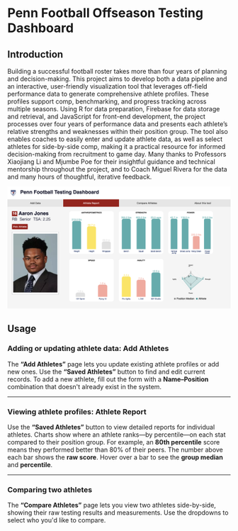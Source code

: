 # Penn Football Offseason Testing Dashboard

## Introduction
Building a successful football roster takes more than four years of planning and decision-making. This project aims to develop both a data pipeline and an interactive, user-friendly visualization tool that leverages off-field performance data to generate comprehensive athlete profiles. These profiles support comp, benchmarking, and progress tracking across multiple seasons. Using R for data preparation, Firebase for data storage and retrieval, and JavaScript for front-end development, the project processes over four years of performance data and presents each athlete’s relative strengths and weaknesses within their position group. The tool also enables coaches to easily enter and update athlete data, as well as select athletes for side-by-side comp, making it a practical resource for informed decision-making from recruitment to game day. Many thanks to Professors Xiaojiang Li and Mjumbe Poe for their insightful guidance and technical mentorship throughout the project, and to Coach Miguel Rivera for the data and many hours of thoughtful, iterative feedback.

![Athlete testing dashboard](dashboard.png)

## Usage 
### Adding or updating athlete data: **Add Athletes**

The **“Add Athletes”** page lets you update existing athlete profiles or add new ones. Use the **“Saved Athletes”** button to find and edit current records. To add a new athlete, fill out the form with a **Name–Position** combination that doesn't already exist in the system.

---

### Viewing athlete profiles: **Athlete Report**

Use the **“Saved Athletes”** button to view detailed reports for individual athletes. Charts show where an athlete ranks—by percentile—on each stat compared to their position group. For example, an **80th percentile** score means they performed better than 80% of their peers. The number above each bar shows the **raw score**. Hover over a bar to see the **group median** and **percentile**.

---

### Comparing two athletes

The **“Compare Athletes”** page lets you view two athletes side-by-side, showing their raw testing results and measurements. Use the dropdowns to select who you'd like to compare.

